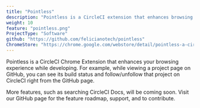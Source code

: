 ```yaml
---
title: "Pointless"
description: "Pointless is a CircleCI extension that enhances browsing experience on websites such as GitHub."
weight: 10
feature: "pointless.png"
ProjectType: "Software"
github: "https://github.com/felicianotech/pointless"
ChromeStore: "https://chrome.google.com/webstore/detail/pointless-a-circleci-chro/edmkpfdmophaaeedepooedlhioimljai"
---
```


Pointless is a CircleCI Chrome Extension that enhances your browsing experience while developing. For example, while viewing a project page on GitHub, you can see its build status and follow/unfollow that project on CircleCI right from the GitHub page.

More features, such as searching CircleCI Docs, will be coming soon. Visit our GitHub page for the feature roadmap, support, and to contribute.
